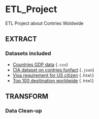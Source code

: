 # ETL_Project
ETL Project about Contries Woldwide

## EXTRACT 
### Datasets included
* [Countries GDP data](https://github.com/EstellaYu/ETL_Project/tree/master/GDP_by_country) (`.csv`)
* [CIA dataset on contries funfact](https://github.com/iancoleman/cia_world_factbook_api) (`.json`)
* [Visa requirement for US citizen](https://en.wikipedia.org/wiki/Visa_requirements_for_United_States_citizens) (`.html`)
* [Top 100 desitination worldwide](https://brilliantmaps.com/top-100-tourist-destinations/) (`.html`)

## TRANSFORM 
### Data Clean-up
 
